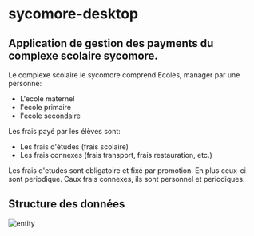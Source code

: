 # sycomore-desktop
Application de gestion des payments du complexe scolaire sycomore.
-----------------------------------------------------------------

Le complexe scolaire le sycomore comprend Ecoles, manager par une personne:
- L'ecole maternel
- l'ecole primaire
- l'ecole secondaire

Les frais payé par les élèves sont:
- Les frais d'études (frais scolaire)
- Les frais connexes (frais transport, frais restauration, etc.)

Les frais d'etudes sont obligatoire et fixé par promotion. En plus ceux-ci sont periodique.
Caux frais connexes, ils sont personnel et periodiques.


## Structure des données

![entity](https://github.com/EsaieMuhasa/sycomore-desktop/assets/95530551/d9c4f77f-0323-4f11-90b3-8ef9ca35ae08)

